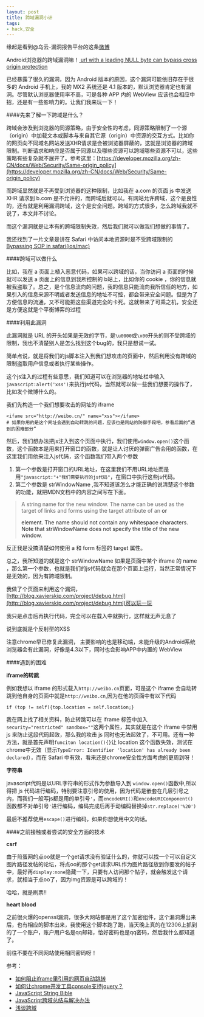 ```yaml
---
layout: post
title: 跨域漏洞小计
tags: 
- hack,安全
---
```


缘起是看到@乌云-漏洞报告平台的这条[微博](http://weibo.com/1981622273/BlfSmkVbJ)

Android浏览器的跨域漏洞嘛！[ url with a leading NULL byte can bypass cross origin protection](https://code.google.com/p/chromium/issues/detail?id=37383)

已经暴露了很久的漏洞，因为 Android 版本的原因，这个漏洞可能依旧存在于很多的 Android 手机上，我的 MX2 系统还是 4.1 版本的，默认浏览器肯定也有漏洞。尽管默认浏览器使用率不高，可是各种 APP 内的 WebView 应该也会相应中招，还是有一些影响力的。让我们我来玩一下！

####先来了解一下跨域是什么？

跨域会涉及到浏览器的同源策略，由于安全性的考虑，同源策略限制了一个源（origin）中加载文本或脚本与来自其它源（origin）中资源的交互方式。比如你的网页向不同域名网站发送XHR请求是会被浏览器屏蔽的，这就是浏览器的跨域限制。判断请求和响应是否属于同源以及哪些资源可以跨域哪些资源不可以，这些策略有些复杂就不展开了。参考这里：[https://developer.mozilla.org/zh-CN/docs/Web/Security/Same-origin_policy](https://developer.mozilla.org/zh-CN/docs/Web/Security/Same-origin_policy)

而跨域显然就是不再受到浏览器的这种限制，比如我在 a.com 的页面 js 中发送 XHR 请求到 b.com 是不允许的，而跨域后就可以。有网站允许跨域，这个是良性的，还有就是利用漏洞跨域，这个是安全问题。跨域的方式很多，怎么跨域我就不说了，本文并不讨论。

而这个漏洞就是让本有的跨域限制失效，然后我们就可以做我们想做的事情了。

我还找到了一片文章是讲在 Safari 中访问本地资源时是不受跨域限制的[Bypassing SOP in safari(ios/mac)](http://parsec.me/625.html)

####跨域可以做什么

比如，我在 a 页面上植入恶意代码，如果可以跨域的话，当你访问 a 页面的时候就可以发送 a 页面上的信息到我所控制的 b站上，比如你的 cookie ，你的信息就被我盗取了。总之，是个信息流向的问题，我的信息只能流向我所信任的地方，如果引入的信息来源不明或者发送信息的地址不可控，都会带来安全问题。但是为了方便信息的流通，又不可能把这些渠道完全的卡死。这就带来了可乘之机，安全还是方便这就是个平衡博弈的过程

####利用此漏洞

此漏洞就是 URL 的开头如果是无效的字节，是`\u0000`或`\x00`开头的则不受跨域的限制，我也不清楚别人是怎么找到这个bug的，我只是想试一试。

简单点说，就是将我们的js脚本注入到我们想攻击的页面中，然后利用没有跨域的限制盗取用户信息或者执行某些操作。

这个js注入的过程有些意思，我们知道可以在浏览器的地址栏中输入`javascript:alert('xss')`来执行js代码，当然就可以做一些我们想要的操作了，比如发个微博什么的。

我们先构造一个我们想要攻击的网址的 iframe
	
	<ifame src="http://weibo.cn/" name="xss"></ifame>
	# 如果你用的是这个网址会遇到自动转跳的问题，应该也是网站的防御手段吧，参看后面的“遇到的困难部分”
	
然后，我们想办法把js注入到这个页面中执行，我们使用`window.open()`这个函数，这个函数本是用来打开窗口的函数，就是让人讨厌的弹窗广告会用的函数，在这里我们用他来注入js代码，这个函数我们带入两个参数

1. 第一个参数是打开窗口的URL地址，在这里我们不用URL地址而是用`"javascript:"+"我们需要执行的js代码"`，在窗口中执行这些js代码。
2. 第二个参数是 strWindowName ,我不知道该怎么才能正确的说清楚这个参数的功能，就把MDN文档中的内容之间写在下面。

>A string name for the new window. The name can be used as the target of links and forms using the target attribute of an <a> or <form> element. The name should not contain any whitespace characters. Note that strWindowName does not specify the title of the new window.

反正我是没搞清楚如何使用 a 和 form 标签的 target 属性。

总之，我所知道的就是这个 strWindowName 如果是页面中某个 iframe 的 name ，那么第一个参数，也就是我们的js代码就会在那个页面上运行，当然正常情况下是无效的，因为有跨域限制。

我做了个页面来利用这个漏洞，[http://blog.xavierskip.com/project/debug.html](http://blog.xavierskip.com/project/debug.html)可以玩一玩

我只是点击后再执行代码，完全可以在载入中就执行，这样就无声无息了

说到底就是个反射型的XSS

注意chrome早已修复此漏洞，
主要影响的也是移动端，未能升级的Android系统浏览器会有此漏洞，好像是4.3以下，同时也会影响APP中内置的 WebView



####遇到的困难

**iframe的转跳**

例如我想以 iframe 的形式载入`http://weibo.cn`页面，可是这个 iframe 会自动转跳到他自身的页面中就是`http://weibo.cn`,因为在他的页面中有以下代码

	if (top != self){top.location = self.location;}

我在网上找了相关资料，防止转跳可以在 iframe 标签中加入 `security="restricted" sandbox=""`这两个属性，其实就是在这个 iframe 中禁用 js 来防止这段代码起效，那么我的攻击 js 同时也无法起效了，不可用。还有一种方法，就是首先声明`funciton location(){}`让 location 这个函数失效，测试在chrome中无效（显示`TypeError: Identifier 'location' has already been declared`），而在 Safari 中有效，看来还是chrome安全性方面考虑的更周到呀！

**字符串**

javascript代码是以URL字符串的形式作为参数导入到 `window.open()`函数中,所以得把 js 代码进行编码，特别要注意引号的使用，因为代码是嵌套在几层引号之内，而我们一般写js都是用的单引号`'`，而`encodeURI()`和`encodeURIComponent()`函数都不对单引号`'`进行编码，编码完成后再手动编码替换掉`str.replace('%20')`

最后不推荐使用`escape()`进行编码，如果你想使用中文的话。

 
####之前接触或者尝试的安全方面的技术
 
 **csrf**
 
 由于煎蛋网的点oo就是一个get请求没有验证什么的，你就可以找一个可以自定义图片路径发帖的论坛，将点oo的那个get请求URL作为图片路径放到你要发的帖子中，最好再`display:none`隐藏一下，只要有人访问那个帖子，就会触发这个请求，就相当于点oo了，因为img资源是可以跨域的！
 
 哈哈，就是刷票!!
 
 **heart blood**
 
 之前很火爆的openssl漏洞，很多大网站都是用了这个加密组件，这个漏洞爆出来后，也有相应的脚本出来，我使用这个脚本跑了跑，当天晚上真的在12306上抓到的了一个账户，账户用户名是qq邮箱，恰好密码也是qq密码，然后我什么都知道了。
 
 前往不要在不同网站使用相同密码呀！

 
 参考：
  
   * [如何阻止iframe里引用的网页自动跳转](http://www.shahuwang.com/2013/05/01/%E5%A6%82%E4%BD%95%E7%BB%84%E7%BB%87iframe%E9%87%8C%E5%BC%95%E7%94%A8%E7%9A%84%E7%BD%91%E9%A1%B5%E8%87%AA%E5%8A%A8%E8%B7%B3%E8%BD%AC.html)
   *  [如何让chrome开发工具console支持jquery？](http://www.v2ex.com/t/67682)
   * [JavaScript String Bible](http://parsec.me/86.html)
   * [JavaScript跨域总结与解决办法](http://www.cnblogs.com/rainman/archive/2011/02/20/1959325.html)
   * [浅谈跨域](http://targetkiller.net/cross-domain/)
   
   

  
  